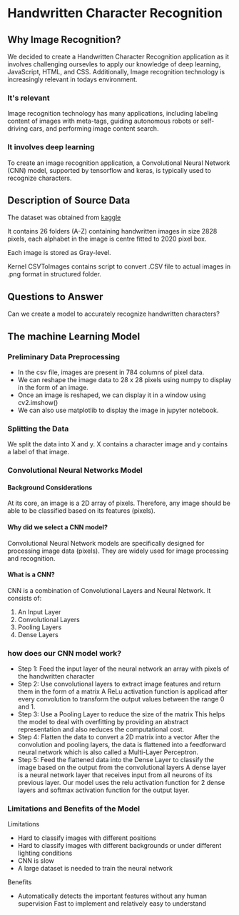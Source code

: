 # Handwritten Character Recognition

## Why Image Recognition?

We decided to create a Handwritten Character Recognition application as it involves challenging oursevles to apply our knowledge of deep learning, JavaScript, HTML, and CSS. Additionally, Image recognition technology is increasingly relevant in todays environment.

### It's relevant

Image recognition technology has many applications, including labeling content of images with meta-tags, guiding autonomous robots or self-driving cars, and performing image content search.

### It involves deep learning

To create an image recognition application, a Convolutional Neural Network (CNN) model, supported by tensorflow and keras, is typically used to recognize characters.

## Description of Source Data

The dataset was obtained from [kaggle](https://www.kaggle.com/datasets/sachinpatel21/az-handwritten-alphabets-in-csv-format?resource=download)

It contains 26 folders (A-Z) containing handwritten images in size 2828 pixels, each alphabet in the image is centre fitted to 2020 pixel box.

Each image is stored as Gray-level.

Kernel CSVToImages contains script to convert .CSV file to actual images in .png format in structured folder.

## Questions to Answer

Can we create a model to accurately recognize handwritten characters?

## The machine Learning Model

### Preliminary Data Preprocessing

- In the csv file, images are present in 784 columns of pixel data.
- We can reshape the image data to 28 x 28 pixels using numpy to display in the form of an image.
- Once an image is reshaped, we can display it in a window using cv2.imshow()
- We can also use matplotlib to display the image in jupyter notebook.

### Splitting the Data

We split the data into X and y. X contains a character image and y contains a label of that image.

### Convolutional Neural Networks Model

#### Background Considerations

At its core, an image is a 2D array of pixels. Therefore, any image should be able to be classified based on its features (pixels).

#### Why did we select a CNN model?

Convolutional Neural Network models are specifically designed for processing image data (pixels). They are widely used for image processing and recognition.

#### What is a CNN?

CNN is a combination of Convolutional Layers and Neural Network. It consists of:

1. An Input Layer
2. Convolutional Layers
3. Pooling Layers
4. Dense Layers

### how does our CNN model work?

- Step 1: Feed the input layer of the neural network an array with pixels of the handwritten character
- Step 2: Use convolutional layers to extract image features and return them in the form of a matrix
  A ReLu activation function is applicad after every convolution to transform the output values between the range 0 and 1.
- Step 3: Use a Pooling Layer to reduce the size of the matrix
  This helps the model to deal with overfitting by providing an abstract representation and also reduces the computational cost.
- Step 4: Flatten the data to convert a 2D matrix into a vector
  After the convolution and pooling layers, the data is flattened into a feedforward neural network which is also called a Multi-Layer Perceptron.
- Step 5: Feed the flattened data into the Dense Layer to classify the image based on the output from the convolutional layers
  A dense layer is a neural network layer that receives input from all neurons of its previous layer. Our model uses the relu activation function for 2 dense layers and softmax activation function for the output layer.

### Limitations and Benefits of the Model

Limitations

- Hard to classify images with different positions
- Hard to classify images with different backgrounds or under different lighting conditions
- CNN is slow
- A large dataset is needed to train the neural network

Benefits

- Automatically detects the important features without any human supervision
  Fast to implement and relatively easy to understand
